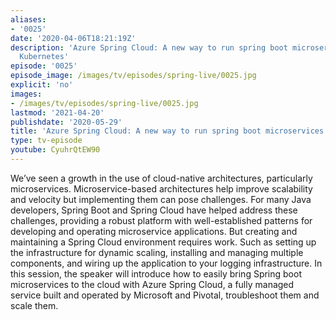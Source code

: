 ```yaml
---
aliases:
- '0025'
date: '2020-04-06T18:21:19Z'
description: 'Azure Spring Cloud: A new way to run spring boot microservices atop
  Kubernetes'
episode: '0025'
episode_image: /images/tv/episodes/spring-live/0025.jpg
explicit: 'no'
images:
- /images/tv/episodes/spring-live/0025.jpg
lastmod: '2021-04-20'
publishdate: '2020-05-29'
title: 'Azure Spring Cloud: A new way to run spring boot microservices atop Kubernetes'
type: tv-episode
youtube: CyuhrQtEW90
---
```


We’ve seen a growth in the use of cloud-native architectures, particularly microservices. Microservice-based architectures help improve scalability and velocity but implementing them can pose challenges. For many Java developers, Spring Boot and Spring Cloud have helped address these challenges, providing a robust platform with well-established patterns for developing and operating microservice applications. But creating and maintaining a Spring Cloud environment requires work. Such as setting up the infrastructure for dynamic scaling, installing and managing multiple components, and wiring up the application to your logging infrastructure. In this session, the speaker will introduce how to easily bring Spring boot microservices to the cloud with Azure Spring Cloud, a fully managed service built and operated by Microsoft and Pivotal, troubleshoot them and scale them.